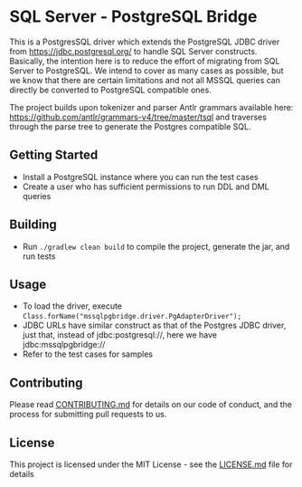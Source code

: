 # SQL Server - PostgreSQL Bridge

This is a PostgresSQL driver which extends the PostgreSQL JDBC driver from https://jdbc.postgresql.org/ to handle SQL Server constructs. Basically, the intention here is to reduce the effort of migrating from SQL Server to PostgreSQL. We intend to cover as many cases as possible, but we know that there are certain limitations and not all MSSQL queries can directly be converted to PostgreSQL compatible ones.

The project builds upon tokenizer and parser Antlr grammars available here: https://github.com/antlr/grammars-v4/tree/master/tsql and traverses through the parse tree to generate the Postgres compatible SQL.

## Getting Started

* Install a PostgreSQL instance where you can run the test cases
* Create a user who has sufficient permissions to run DDL and DML queries

## Building

* Run `./gradlew clean build` to compile the project, generate the jar, and run tests

## Usage

* To load the driver, execute `Class.forName("mssqlpgbridge.driver.PgAdapterDriver");`
* JDBC URLs have similar construct as that of the Postgres JDBC driver, just that, instead of jdbc:postgresql://, here we have jdbc:mssqlpgbridge://
* Refer to the test cases for samples

 
## Contributing

Please read [CONTRIBUTING.md](https://gist.github.com/PurpleBooth/b24679402957c63ec426) for details on our code of conduct, and the process for submitting pull requests to us.

## License

This project is licensed under the MIT License - see the [LICENSE.md](LICENSE.md) file for details
